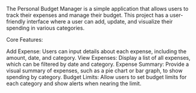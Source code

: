 The Personal Budget Manager is a simple application that allows users to track their expenses and manage their budget. 
This project has a user-friendly interface where a user can add, update, and visualize their spending in various categories.

Core Features:

Add Expense: Users can input details about each expense, including the amount, date, and category.
View Expenses: Display a list of all expenses, which can be filtered by date and category.
Expense Summary: Provide a visual summary of expenses, such as a pie chart or bar graph, to show spending by category.
Budget Limits: Allow users to set budget limits for each category and show alerts when nearing the limit.